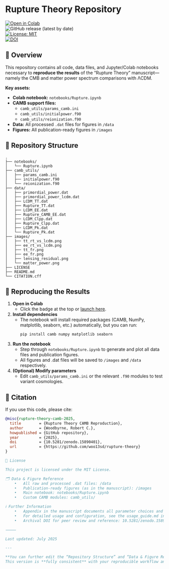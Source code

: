 # Rupture Theory Repository

[![Open in Colab](https://colab.research.google.com/assets/colab-badge.svg)](https://colab.research.google.com/github/woo13sd/rupture-theory/blob/main/notebooks/Rupture.ipynb)  
![GitHub release (latest by date)](https://img.shields.io/github/v/release/woo13sd/rupture-theory)  
[![License: MIT](https://img.shields.io/badge/License-MIT-yellow.svg)](LICENSE)  
[![DOI](https://zenodo.org/badge/1019375539.svg)](https://doi.org/10.5281/zenodo.15890401)  

## 🚀 Overview

This repository contains all code, data files, and Jupyter/Colab notebooks necessary to **reproduce the results** of the “Rupture Theory” manuscript—namely the CMB and matter power spectrum comparisons with ΛCDM.

**Key assets:**
- **Colab notebook:** `notebooks/Rupture.ipynb`
- **CAMB support files:**  
  - `camb_utils/params_camb.ini`  
  - `camb_utils/initialpower.f90`  
  - `camb_utils/reionization.f90`
- **Data:** All processed `.dat` files for figures in `/data`
- **Figures:** All publication-ready figures in `/images`

## 📂 Repository Structure

```
.
├── notebooks/
│   └── Rupture.ipynb
├── camb_utils/
│   ├── params_camb.ini
│   ├── initialpower.f90
│   └── reionization.f90
├── data/
│   ├── primordial_power.dat
│   ├── primordial_power_lcdm.dat
│   ├── LCDM_TT.dat
│   ├── Rupture_TT.dat
│   ├── LCDM_EE.dat
│   ├── Rupture_CAMB_EE.dat
│   ├── LCDM_Clpp.dat
│   ├── Rupture_Clpp.dat
│   ├── LCDM_Pk.dat
│   └── Rupture_Pk.dat
├── images/
│   ├── tt_rt_vs_lcdm.png
│   ├── ee_rt_vs_lcdm.png
│   ├── tt_fr.png
│   ├── ee_fr.png
│   ├── lensing_residual.png
│   └── matter_power.png
├── LICENSE
├── README.md
└── CITATION.cff
```

## 🔬 Reproducing the Results

1. **Open in Colab**
   - Click the badge at the top or [launch here](https://colab.research.google.com/github/woo13sd/rupture-theory/blob/main/notebooks/Rupture.ipynb).
2. **Install dependencies**
   - The notebook will install required packages (CAMB, NumPy, matplotlib, seaborn, etc.) automatically, but you can run:
     ```bash
     pip install camb numpy matplotlib seaborn
     ```
3. **Run the notebook**
   - Step through `notebooks/Rupture.ipynb` to generate and plot all data files and publication figures.
   - All figures and .dat files will be saved to `/images` and `/data` respectively.
4. **(Optional) Modify parameters**
   - Edit `camb_utils/params_camb.ini` or the relevant `.f90` modules to test variant cosmologies.

## 📝 Citation

If you use this code, please cite:

```bibtex
@misc{rupture-theory-camb-2025,
  title        = {Rupture Theory CAMB Reproduction},
  author       = {Woodbyrne, Robert C.},
  howpublished = {GitHub repository},
  year         = {2025},
  doi          = {10.5281/zenodo.15890401},
  url          = {https://github.com/woo13sd/rupture-theory}
}

📜 License

This project is licensed under the MIT License.

🗂️ Data & Figure Reference
	•	All raw and processed .dat files: /data
	•	Publication-ready figures (as in the manuscript): /images
	•	Main notebook: notebooks/Rupture.ipynb
	•	Custom CAMB modules: camb_utils/

ℹ️ Further Information
	•	Appendix in the manuscript documents all parameter choices and data outputs.
	•	For detailed usage and configuration, see the usage_guide.md in the docs/ folder (if available).
	•	Archival DOI for peer review and reference: 10.5281/zenodo.15890401

⸻

Last updated: July 2025

---

**You can further edit the “Repository Structure” and “Data & Figure Reference” to match exactly what’s in your repo as needed.**  
This version is **fully consistent** with your reproducible workflow and makes the repo plug-and-play for Colab, peer reviewers, or future users.
